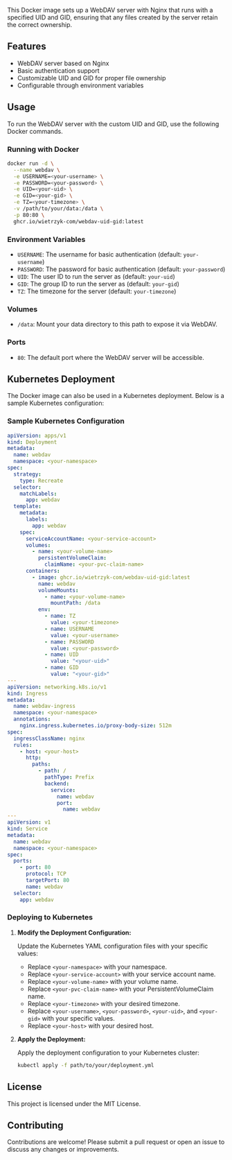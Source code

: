 This Docker image sets up a WebDAV server with Nginx that runs with a specified UID and GID, ensuring that any files created by the server retain the correct ownership.

## Features

- WebDAV server based on Nginx
- Basic authentication support
- Customizable UID and GID for proper file ownership
- Configurable through environment variables

## Usage

To run the WebDAV server with the custom UID and GID, use the following Docker commands.

### Running with Docker

```sh
docker run -d \
  --name webdav \
  -e USERNAME=<your-username> \
  -e PASSWORD=<your-password> \
  -e UID=<your-uid> \
  -e GID=<your-gid> \
  -e TZ=<your-timezone> \
  -v /path/to/your/data:/data \
  -p 80:80 \
  ghcr.io/wietrzyk-com/webdav-uid-gid:latest
```

### Environment Variables

- `USERNAME`: The username for basic authentication (default: `your-username`)
- `PASSWORD`: The password for basic authentication (default: `your-password`)
- `UID`: The user ID to run the server as (default: `your-uid`)
- `GID`: The group ID to run the server as (default: `your-gid`)
- `TZ`: The timezone for the server (default: `your-timezone`)

### Volumes

- `/data`: Mount your data directory to this path to expose it via WebDAV.

### Ports

- `80`: The default port where the WebDAV server will be accessible.

## Kubernetes Deployment

The Docker image can also be used in a Kubernetes deployment. Below is a sample Kubernetes configuration:

### Sample Kubernetes Configuration

```yaml
apiVersion: apps/v1
kind: Deployment
metadata:
  name: webdav
  namespace: <your-namespace>
spec:
  strategy:
    type: Recreate
  selector:
    matchLabels:
      app: webdav
  template:
    metadata:
      labels:
        app: webdav
    spec:
      serviceAccountName: <your-service-account>
      volumes:
        - name: <your-volume-name>
          persistentVolumeClaim:
            claimName: <your-pvc-claim-name>
      containers:
        - image: ghcr.io/wietrzyk-com/webdav-uid-gid:latest
          name: webdav
          volumeMounts:
            - name: <your-volume-name>
              mountPath: /data
          env:
            - name: TZ
              value: <your-timezone>
            - name: USERNAME
              value: <your-username>
            - name: PASSWORD
              value: <your-password>
            - name: UID
              value: "<your-uid>"
            - name: GID
              value: "<your-gid>"
---
apiVersion: networking.k8s.io/v1
kind: Ingress
metadata:
  name: webdav-ingress
  namespace: <your-namespace>
  annotations:
    nginx.ingress.kubernetes.io/proxy-body-size: 512m
spec:
  ingressClassName: nginx
  rules:
    - host: <your-host>
      http:
        paths:
          - path: /
            pathType: Prefix
            backend:
              service:
                name: webdav
                port:
                  name: webdav
---
apiVersion: v1
kind: Service
metadata:
  name: webdav
  namespace: <your-namespace>
spec:
  ports:
    - port: 80
      protocol: TCP
      targetPort: 80
      name: webdav
  selector:
    app: webdav
```

### Deploying to Kubernetes

1. **Modify the Deployment Configuration:**

   Update the Kubernetes YAML configuration files with your specific values:

   - Replace `<your-namespace>` with your namespace.
   - Replace `<your-service-account>` with your service account name.
   - Replace `<your-volume-name>` with your volume name.
   - Replace `<your-pvc-claim-name>` with your PersistentVolumeClaim name.
   - Replace `<your-timezone>` with your desired timezone.
   - Replace `<your-username>`, `<your-password>`, `<your-uid>`, and `<your-gid>` with your specific values.
   - Replace `<your-host>` with your desired host.

2. **Apply the Deployment:**

   Apply the deployment configuration to your Kubernetes cluster:

   ```sh
   kubectl apply -f path/to/your/deployment.yml
   ```

## License

This project is licensed under the MIT License.

## Contributing

Contributions are welcome! Please submit a pull request or open an issue to discuss any changes or improvements.
